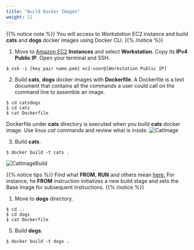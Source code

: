 ```yaml
---
title: "Build Docker Images"
weight: 22
---
```


{{% notice note %}}
You will access to *Workstation* EC2 instance and build **cats** and **dogs** docker images using Docker CLI. 
{{% /notice %}}


1. Move to [Amazon EC2](https://console.aws.amazon.com/ec2) **Instances** and select **Workstation**. Copy its **IPv4 Public IP**. Open your terminal and SSH.  
~~~
$ ssh -i [key pair name.pem] ec2-user@[Workstation Public IP]
~~~

2. Build **cats**, **dogs** docker images with **Dockerfile**. A Dockerfile is a text document that contains all the commands a user could call on the command line to assemble an image.
~~~
$ cd catsdogs 
$ cd cats 
$ cat Dockerfile
~~~ 
Dockerfile under **cats** directory is executed when you build **cats** docker image. Use linux *cat* commands and review what is inside. 
![CatImage](/images/ecr/build_cats_1.png)

3. Build **cats**. 
~~~
$ docker build -t cats . 
~~~
![CatImageBuild](/images/ecr/build_cats_2.png)

{{% notice tips %}}
Find what **FROM**, **RUN** and others mean [here.](https://docs.docker.com/engine/reference/builder/#dockerfile-reference) For instance, he **FROM** instruction initializes a new build stage and sets the Base Image for subsequent instructions.
{{% /notice %}}

1. Move to **dogs** directory. 
~~~
$ cd ..
$ cd dogs
$ cat Dockerfile 
~~~

5. Build **dogs**.
~~~
$ docker build -t dogs .
~~~